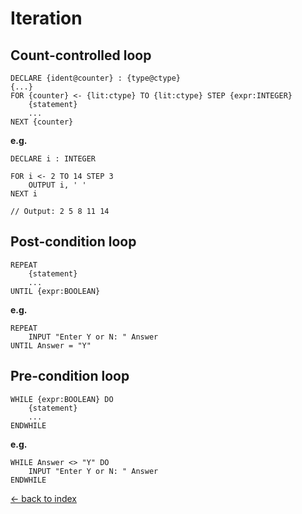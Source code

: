 # Iteration

## Count-controlled loop

```peg
DECLARE {ident@counter} : {type@ctype}
{...}
FOR {counter} <- {lit:ctype} TO {lit:ctype} STEP {expr:INTEGER}
    {statement}
    ...
NEXT {counter}
```

**e.g.**

```pseudocode
DECLARE i : INTEGER

FOR i <- 2 TO 14 STEP 3
    OUTPUT i, ' '
NEXT i

// Output: 2 5 8 11 14
```

## Post-condition loop

```peg
REPEAT
    {statement}
    ...
UNTIL {expr:BOOLEAN}
```

**e.g.**

```pseudocode
REPEAT
    INPUT "Enter Y or N: " Answer
UNTIL Answer = "Y"
```

## Pre-condition loop

```peg
WHILE {expr:BOOLEAN} DO
    {statement}
    ...
ENDWHILE
```

**e.g.**

```pseudocode
WHILE Answer <> "Y" DO
    INPUT "Enter Y or N: " Answer
ENDWHILE
```

[← back to index](./readme.md#contents)

